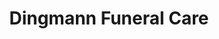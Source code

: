 ---
title: "Dingmann Funeral Care"
url: /maple-lake/dingmann-funeral-care/
shop: funeral directors
---